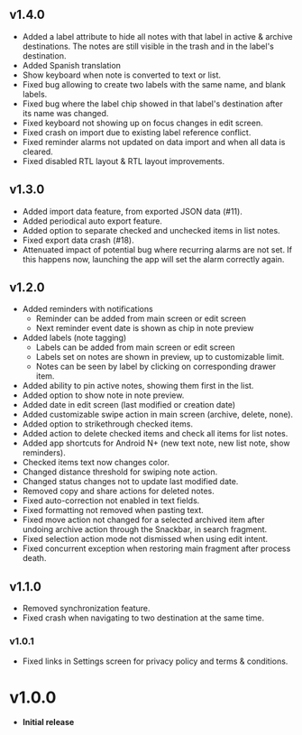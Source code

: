 ## v1.4.0
- Added a label attribute to hide all notes with that label in active & archive destinations.
The notes are still visible in the trash and in the label's destination.
- Added Spanish translation
- Show keyboard when note is converted to text or list.
- Fixed bug allowing to create two labels with the same name, and blank labels.
- Fixed bug where the label chip showed in that label's destination after its name was changed.
- Fixed keyboard not showing up on focus changes in edit screen.
- Fixed crash on import due to existing label reference conflict.
- Fixed reminder alarms not updated on data import and when all data is cleared.
- Fixed disabled RTL layout & RTL layout improvements.

## v1.3.0
- Added import data feature, from exported JSON data (#11).
- Added periodical auto export feature.
- Added option to separate checked and unchecked items in list notes.
- Fixed export data crash (#18).
- Attenuated impact of potential bug where recurring alarms are not set.
  If this happens now, launching the app will set the alarm correctly again.

## v1.2.0
- Added reminders with notifications
    - Reminder can be added from main screen or edit screen
    - Next reminder event date is shown as chip in note preview
- Added labels (note tagging)
    - Labels can be added from main screen or edit screen
    - Labels set on notes are shown in preview, up to customizable limit.
    - Notes can be seen by label by clicking on corresponding drawer item.
- Added ability to pin active notes, showing them first in the list.
- Added option to show note in note preview.
- Added date in edit screen (last modified or creation date)
- Added customizable swipe action in main screen (archive, delete, none).
- Added option to strikethrough checked items.
- Added action to delete checked items and check all items for list notes.
- Added app shortcuts for Android N+ (new text note, new list note, show reminders).
- Checked items text now changes color.
- Changed distance threshold for swiping note action.
- Changed status changes not to update last modified date.
- Removed copy and share actions for deleted notes.
- Fixed auto-correction not enabled in text fields.
- Fixed formatting not removed when pasting text.
- Fixed move action not changed for a selected archived item after undoing archive action through
the Snackbar, in search fragment.
- Fixed selection action mode not dismissed when using edit intent.
- Fixed concurrent exception when restoring main fragment after process death.

## v1.1.0
- Removed synchronization feature.
- Fixed crash when navigating to two destination at the same time.

### v1.0.1
- Fixed links in Settings screen for privacy policy and terms & conditions.

# v1.0.0
- **Initial release**
